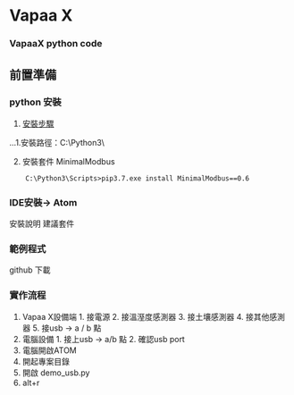 # Vapaa X
### VapaaX python code

## 前置準備
### python 安裝 
1. [安裝步驟](https://kknews.cc/zh-tw/tech/mg642n9.html)

...1.安裝路徑：C:\Python3\

2. 安裝套件 MinimalModbus
```
    C:\Python3\Scripts>pip3.7.exe install MinimalModbus==0.6
```

### IDE安裝→ Atom
  安裝說明
  建議套件
### 範例程式
  github 下載
### 實作流程
  1. Vapaa X設備端
    1. 接電源
    2. 接溫溼度感測器
    3. 接土壤感測器
    4. 接其他感測器
    5. 接usb → a / b 點
  2. 電腦設備
    1. 接上usb → a/b 點
    2. 確認usb port
  3. 電腦開啟ATOM
  4. 開起專案目錄
  5. 開啟 demo_usb.py
  6. alt+r
